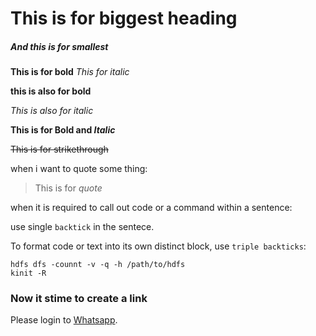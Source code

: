 # This is for biggest heading 

##### And this is for smallest

**This is for bold**
*This for italic*

__this is also for bold__



_This is also for italic_

**This is for Bold and _Italic_**

~~This is for strikethrough~~

when i want to quote some thing:
>This is for _quote_

when it is required to call out code or a command within a sentence:

use single `backtick` in the sentece.


To format code or text into its own distinct block, use `triple backticks`:

```
hdfs dfs -counnt -v -q -h /path/to/hdfs
kinit -R
```

### Now it stime to create a **link**

Please login to [Whatsapp](https://web.whatsapp.com).



